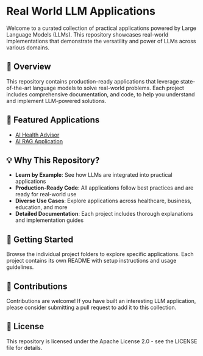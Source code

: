# Real World LLM Applications

Welcome to a curated collection of practical applications powered by Large Language Models (LLMs). This repository showcases real-world implementations that demonstrate the versatility and power of LLMs across various domains.

## 🌟 Overview

This repository contains production-ready applications that leverage state-of-the-art language models to solve real-world problems. Each project includes comprehensive documentation, and code, to help you understand and implement LLM-powered solutions.

## 🚀 Featured Applications

- [AI Health Advisor](/ai_health_advisor_agent/)
- [AI RAG Application](/ai_basic_rag/)

## 💡 Why This Repository?

- **Learn by Example**: See how LLMs are integrated into practical applications
- **Production-Ready Code**: All applications follow best practices and are ready for real-world use
- **Diverse Use Cases**: Explore applications across healthcare, business, education, and more
- **Detailed Documentation**: Each project includes thorough explanations and implementation guides

## 🔧 Getting Started

Browse the individual project folders to explore specific applications. Each project contains its own README with setup instructions and usage guidelines.

## 🤝 Contributions

Contributions are welcome! If you have built an interesting LLM application, please consider submitting a pull request to add it to this collection.

## 📝 License

This repository is licensed under the Apache License 2.0 - see the LICENSE file for details.